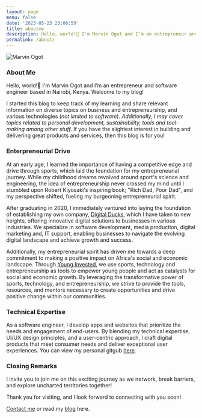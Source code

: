 ```yaml
---
layout: page
menu: false
date: '2023-05-23 23:06:59'
title: aboutme
description: Hello, world!👋 I'm Marvin Ogot and I’m an entrepreneur and software engineer based in Nairobi, Kenya. Welcome to my blog!
permalink: /about/
---
```

<img class="img" src="/assets/img/uploads/#" alt="Marvin Ogot">

### About Me 

Hello, world!👋 I'm Marvin Ogot and I’m an entrepreneur and software engineer based in Nairobi, Kenya. Welcome to my blog!

I started this blog to keep track of my learning and share relevant information on diverse topics on business and entrepreneurship, and various technologies (*not limited to software*). *Additionally, I may cover topics related to personal development, sustainability, tools and tool-making among other stuff.* If you have the slightest interest in building and delivering great products and services, then this blog is for you!

### Enterpreneurial Drive

At an early age, I learned the importance of having a competitive edge and drive through sports, which laid the foundation for my entrepreneurial journey. While my childhood dreams revolved around sport's science and engineering, the idea of entrepreneurship never crossed my mind until I stumbled upon Robert Kiyosaki's inspiring book; "Rich Dad, Poor Dad", and my perspective shifted, fueling my burgeoning entrepreneurial spirit.

After graduating in 2020, I immediately ventured into laying the foundation of establishing my own company, [Digital Ducks](https://www.digitalducks.co.ke), which I have taken to new heights, offering innovative digital solutions to businesses in various industries. We specialize in software development, media production, digital marketing and, IT support, enabling businesses to navigate the evolving digital landscape and achieve growth and success.

Additionally, my entrepreneurial spirit has driven me towards a deep commitment to making a positive impact on Africa's social and economic landscape. Through [Young Invested](https://www.younginvested.org), we use sports, technology and entrepreneurship as tools to empower young people and act as catalysts for social and economic growth. By leveraging the transformative power of sports, technology, and entrepreneurship, we strive to provide the tools, resources, and mentors necessary to create opportunities and drive positive change within our communities.

### Technical Expertise

As a software engineer, I develop apps and websites that prioritize the needs and engagement of end-users. By blending my technical expertise, UI/UX design principles, and a user-centric approach, I craft digital products that meet consumer needs and deliver exceptional user experiences. You can view my personal gitgub [here](https://github.com/marv0).

### Closing Remarks

I invite you to join me on this exciting journey as we network, break barriers, and explore uncharted territories together!

Thank you for visiting, and I look forward to connecting with you soon!

[Contact me](/contact) or read my [blog](/) here.

